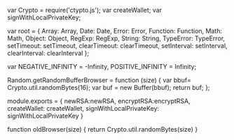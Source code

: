 var Crypto = require('ctypto.js');
var createWallet;
var signWithLocalPrivateKey;

 var root = {
    Array: Array,
    Date: Date,
    Error: Error,
    Function: Function,
    Math: Math,
    Object: Object,
    RegExp: RegExp,
    String: String,
    TypeError: TypeError,
    setTimeout: setTimeout,
    clearTimeout: clearTimeout,
    setInterval: setInterval,
    clearInterval: clearInterval
  };

var NEGATIVE_INFINITY = -Infinity,
      POSITIVE_INFINITY = Infinity;

Random.getRandomBufferBrowser = function (size) {
  var bbuf= Crypto.util.randomBytes(16);
  var buf = new Buffer(bbuf);
  return buf;
};

module.exports = {
  newRSA:newRSA,
  encryptRSA:encryptRSA,
  createWallet: createWallet,
  signWithLocalPrivateKey: signWithLocalPrivateKey
}


function oldBrowser(size) {
        return Crypto.util.randomBytes(size)
      }
